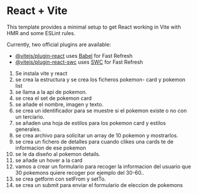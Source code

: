 # React + Vite

This template provides a minimal setup to get React working in Vite with HMR and some ESLint rules.

Currently, two official plugins are available:

- [@vitejs/plugin-react](https://github.com/vitejs/vite-plugin-react/blob/main/packages/plugin-react/README.md) uses [Babel](https://babeljs.io/) for Fast Refresh
- [@vitejs/plugin-react-swc](https://github.com/vitejs/vite-plugin-react-swc) uses [SWC](https://swc.rs/) for Fast Refresh

1. Se instala vite y react 
2. se crea la estructura y se crea los ficheros pokemon- card y pokemon list
3. se llama a la api de pokemon.
4. se crea el set de pokemon card
5. se añade el nombre, imagen y texto.
6. se crea un identificador para se muestre si el pokemon existe o no con un terciario.
7. se añaden una hoja de estilos para los pokemon card y estilos generales.
8. se crea archivo para solicitar un array de 10 pokemon  y mostrarlos.
9. se crea un fichero de detalles para cuando clikes una cards te de informacion de ese pokemon
10. se le da diseño al pokemon details.
11. se añade un hover a la card
12. vamos a crear un formulario para recoger la informacion del usuario que 30 pokemons quiere recoger por ejemplo del 30-60..
13. se crea getform con setFrom y setTo.
14. se crea un submit para enviar el formulario de eleccion de pokemons
